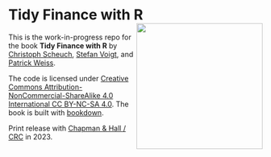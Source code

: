 # Tidy Finance with R [<img class="logo" src="https://www.tidy-finance.org/cover_homepage.jpg" align="right" style="width:250px;" />](https://www.tidy-finance.org)

This is the work-in-progress repo for the book **Tidy Finance with R** by [Christoph Scheuch](https://christophscheuch.github.io?utm_source=tidy-finance-repo), [Stefan Voigt](https://voigtstefan.me?utm_source=tidy-finance-repo), and [Patrick Weiss](https://sites.google.com/view/patrick-weiss?utm_source=tidy-finance-repo). 

The code is licensed under [Creative Commons Attribution-NonCommercial-ShareAlike 4.0 International CC BY-NC-SA 4.0](https://creativecommons.org/licenses/by-nc-sa/4.0/). The book is built with [bookdown](https://bookdown.org/).

Print release with [Chapman & Hall / CRC](https://www.routledge.com/go/chapman-hall?utm_source=tidy-finance.org) in 2023.
